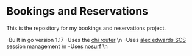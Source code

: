 # Bookings and Reservations

This is the repository for my bookings and reservations project.

-Built in go version 1.17
-Uses the [chi router](https://github.com/go-chi/chi) \n
-Uses [alex edwards SCS](https://github.com/alexedwards/scs/v2) session management \n
-Uses [nosurf](https://github.com/justinas/nosurf) \n
